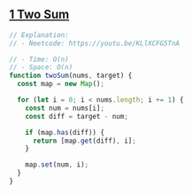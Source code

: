 ## [1 Two Sum](https://leetcode.com/problems/two-sum/description/)

<!-- notecardId: 1758828214292 -->

```js
// Explanation:
// - Neetcode: https://youtu.be/KLlXCFG5TnA

// - Time: O(n)
// - Space: O(n)
function twoSum(nums, target) {
  const map = new Map();

  for (let i = 0; i < nums.length; i += 1) {
    const num = nums[i];
    const diff = target - num;

    if (map.has(diff)) {
      return [map.get(diff), i];
    }

    map.set(num, i);
  }
}
```
